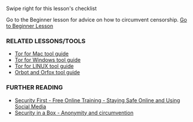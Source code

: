 [Title]: # (What now?)
[Order]: # (3)

Swipe right for this lesson's checklist

Go to the Beginner lesson for advice on how to circumvent censorship.
[Go to Beginner Lesson](umbrella://lesson/the-internet/0)

### RELATED LESSONS/TOOLS

*   [Tor for Mac tool guide](umbrella://lesson/tor-for-mac-os-x)
*   [Tor for Windows tool guide](umbrella://lesson/tor-for-windows)
*	[Tor for LINUX tool guide](umbrella://lesson/tor-for-linux)
*   [Orbot and Orfox tool guide](umbrella://lesson/orbot-and-orfox)


### FURTHER READING

* 	[Security First - Free Online Training - Staying Safe Online and Using Social Media](https://advocacyassembly.org/en/partners/securityfirst/) 
*   [Security in a Box - Anonymity and circumvention](https://securityinabox.org/en/guide/anonymity-and-circumvention)
